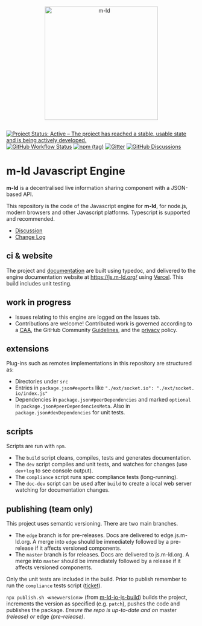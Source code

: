 <pre></pre>
<!--suppress HtmlDeprecatedAttribute -->
<p align="center">
  <a href="https://m-ld.org/">
    <picture>
      <!--suppress HtmlUnknownTarget -->
      <source media="(prefers-color-scheme: light)" srcset="https://m-ld.org/m-ld.svg"/>
      <!--suppress HtmlUnknownTarget -->
      <source media="(prefers-color-scheme: dark)" srcset="https://m-ld.org/m-ld.inverse.svg"/>
      <img alt="m-ld" src="https://m-ld.org/m-ld.svg" width="300em" />
    </picture>
  </a>
</p>
<pre></pre>

[![Project Status: Active – The project has reached a stable, usable state and is being actively developed.](https://www.repostatus.org/badges/latest/active.svg)](https://www.repostatus.org/#active)
[![GitHub Workflow Status](https://img.shields.io/github/workflow/status/m-ld/m-ld-js/Node.js%20CI)](https://github.com/m-ld/m-ld-js/actions)
[![npm (tag)](https://img.shields.io/npm/v/@m-ld/m-ld)](https://www.npmjs.com/package/@m-ld/m-ld)
[![Gitter](https://img.shields.io/gitter/room/m-ld/community)](https://gitter.im/m-ld/community)
[![GitHub Discussions](https://img.shields.io/github/discussions/m-ld/m-ld-spec)](https://github.com/m-ld/m-ld-spec/discussions)

# **m-ld** Javascript Engine
**m-ld** is a decentralised live information sharing component with a JSON-based
API.

This repository is the code of the Javascript engine for **m-ld**, for node.js,
modern browsers and other Javascript platforms. Typescript is supported and
recommended.

- [Discussion](https://github.com/m-ld/m-ld-spec/discussions)
- [Change Log](./CHANGELOG.md)

## ci & website
The project and [documentation](./doc) are built using typedoc, and delivered to
the engine documentation website at https://js.m-ld.org/ using
[Vercel](https://vercel.com/m-ld/m-ld-js). This build includes unit testing.

## work in progress
- Issues relating to this engine are logged on the Issues tab.
- Contributions are welcome! Contributed work is governed according to a
  [CAA](./CONTRIBUTING), the GitHub Community
  [Guidelines](https://docs.github.com/articles/github-community-guidelines),
  and the [privacy](https://m-ld.org/privacy/) policy.
  
## extensions
Plug-ins such as remotes implementations in this repository are structured as:
- Directories under `src`
- Entries in `package.json#exports` like `"./ext/socket.io": "./ext/socket.
  io/index.js"`
- Dependencies in `package.json#peerDependencies` and marked `optional` in
  `package.json#peerDependenciesMeta`. Also in `package.json#devDependencies` 
  for unit tests.

## scripts
Scripts are run with `npm`.
- The `build` script cleans, compiles, tests and generates documentation.
- The `dev` script compiles and unit tests, and watches for changes (use
  `dev+log` to see console output).
- The `compliance` script runs spec compliance tests (long-running).
- The `doc-dev` script can be used after `build` to create a local web server
  watching for documentation changes.

## publishing (team only)
This project uses semantic versioning. There are two main branches.
- The `edge` branch is for pre-releases. Docs are delivered to edge.js.m-ld.org.
  A merge into `edge` should be immediately followed by a pre-release if it
  affects versioned components.
- The `master` branch is for releases. Docs are delivered to js.m-ld.org. A
  merge into `master` should be immediately followed by a release if it affects
  versioned components.

Only the unit tests are included in the build. Prior to publish remember to run
the `compliance` tests script ([ticket](https://github.com/m-ld/m-ld-js/issues/19)).

`npx publish.sh ≪newversion≫` (from
[m-ld-io-js-build](https://github.com/m-ld/m-ld-io-js-build)) builds the
project, increments the version as specified (e.g. `patch`), pushes the code and
publishes the package. *Ensure the repo is up-to-date and on* master *(release)
or* edge *(pre-release)*.

